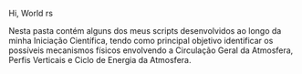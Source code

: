 Hi, World rs

Nesta pasta contém alguns dos meus scripts desenvolvidos ao longo da minha Iniciação Científica,
tendo como principal objetivo identificar os possíveis mecanismos físicos envolvendo a Circulação Geral da Atmosfera, Perfis Verticais e Ciclo de Energia da Atmosfera. 


